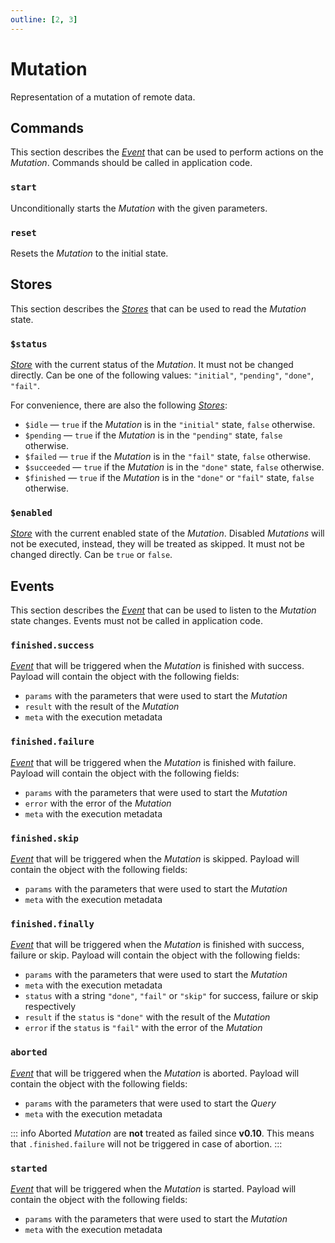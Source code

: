 ```yaml
---
outline: [2, 3]
---
```


# Mutation <Badge type="tip" text="since v0.2" />

Representation of a mutation of remote data.

## Commands

This section describes the [_Event_](https://effector.dev/en/api/effector/event/) that can be used to perform actions on the _Mutation_. Commands should be called in application code.

### `start`

Unconditionally starts the _Mutation_ with the given parameters.

### `reset` <Badge type="tip" text="since v0.12" />

Resets the _Mutation_ to the initial state.

## Stores

This section describes the [_Stores_](https://effector.dev/en/api/effector/store/) that can be used to read the _Mutation_ state.

### `$status`

[_Store_](https://effector.dev/en/api/effector/store/) with the current status of the _Mutation_. It must not be changed directly. Can be one of the following values: `"initial"`, `"pending"`, `"done"`, `"fail"`.

For convenience, there are also the following [_Stores_](https://effector.dev/en/api/effector/store/):

- `$idle` <Badge type="tip" text="since v0.8" /> — `true` if the _Mutation_ is in the `"initial"` state, `false` otherwise.
- `$pending` — `true` if the _Mutation_ is in the `"pending"` state, `false` otherwise.
- `$failed` — `true` if the _Mutation_ is in the `"fail"` state, `false` otherwise.
- `$succeeded` — `true` if the _Mutation_ is in the `"done"` state, `false` otherwise.
- `$finished` <Badge type="tip" text="since v0.9" /> — `true` if the _Mutation_ is in the `"done"` or `"fail"` state, `false` otherwise.

### `$enabled`

[_Store_](https://effector.dev/en/api/effector/store/) with the current enabled state of the _Mutation_. Disabled _Mutations_ will not be executed, instead, they will be treated as skipped. It must not be changed directly. Can be `true` or `false`.

## Events

This section describes the [_Event_](https://effector.dev/en/api/effector/event/) that can be used to listen to the _Mutation_ state changes. Events must not be called in application code.

### `finished.success`

[_Event_](https://effector.dev/en/api/effector/event/) that will be triggered when the _Mutation_ is finished with success. Payload will contain the object with the following fields:

- `params` with the parameters that were used to start the _Mutation_
- `result` with the result of the _Mutation_
- `meta` with the execution metadata

### `finished.failure`

[_Event_](https://effector.dev/en/api/effector/event/) that will be triggered when the _Mutation_ is finished with failure. Payload will contain the object with the following fields:

- `params` with the parameters that were used to start the _Mutation_
- `error` with the error of the _Mutation_
- `meta` with the execution metadata

### `finished.skip`

[_Event_](https://effector.dev/en/api/effector/event/) that will be triggered when the _Mutation_ is skipped. Payload will contain the object with the following fields:

- `params` with the parameters that were used to start the _Mutation_
- `meta` with the execution metadata

### `finished.finally`

[_Event_](https://effector.dev/en/api/effector/event/) that will be triggered when the _Mutation_ is finished with success, failure or skip. Payload will contain the object with the following fields:

- `params` with the parameters that were used to start the _Mutation_
- `meta` with the execution metadata
- `status` <Badge type="tip" text="since v0.9" /> with a string `"done"`, `"fail"` or `"skip"` for success, failure or skip respectively
- `result` <Badge type="tip" text="since v0.9" /> if the `status` is `"done"` with the result of the _Mutation_
- `error` <Badge type="tip" text="since v0.9" /> if the `status` is `"fail"` with the error of the _Mutation_

### `aborted` <Badge type="tip" text="since v0.10" />

[_Event_](https://effector.dev/en/api/effector/event/) that will be triggered when the _Mutation_ is aborted. Payload will contain the object with the following fields:

- `params` with the parameters that were used to start the _Query_
- `meta` with the execution metadata

::: info
Aborted _Mutation_ are **not** treated as failed since **v0.10**. This means that `.finished.failure` will not be triggered in case of abortion.
:::

### `started` <Badge type="tip" text="since v0.9" />

[_Event_](https://effector.dev/en/api/effector/event/) that will be triggered when the _Mutation_ is started. Payload will contain the object with the following fields:

- `params` with the parameters that were used to start the _Mutation_
- `meta` with the execution metadata
